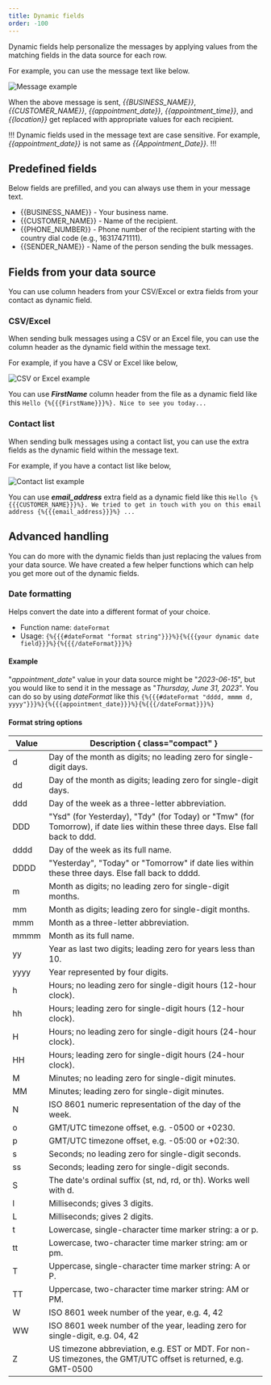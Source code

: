 ```yaml
---
title: Dynamic fields
order: -100
---
```


Dynamic fields help personalize the messages by applying values from the matching fields in the data source for each row.

For example, you can use the message text like below.

![Message example](https://github.com/sociocs/docs/assets/12301512/7681d3cd-8b50-43be-b970-1a6ef57d7ac5)

When the above message is sent, *\{\{BUSINESS_NAME\}\}*, *\{\{CUSTOMER_NAME\}\}*, *\{\{appointment_date\}\}*, *\{\{appointment_time\}\}*, and *\{\{location\}\}* get replaced with appropriate values for each recipient.

!!!
Dynamic fields used in the message text are case sensitive. For example, *\{\{appointment_date\}\}* is not same as *\{\{Appointment_Date\}\}*.
!!!

## Predefined fields

Below fields are prefilled, and you can always use them in your message text.

- \{\{BUSINESS_NAME\}\} - Your business name.
- \{\{CUSTOMER_NAME\}\} - Name of the recipient.
- \{\{PHONE_NUMBER\}\} - Phone number of the recipient starting with the country dial code (e.g., 16317471111).
- \{\{SENDER_NAME\}\} - Name of the person sending the bulk messages.

## Fields from your data source

You can use column headers from your CSV/Excel or extra fields from your contact as dynamic field.

### CSV/Excel

When sending bulk messages using a CSV or an Excel file, you can use the column header as the dynamic field within the message text.

For example, if you have a CSV or Excel like below,

![CSV or Excel example](https://github.com/sociocs/docs/assets/12301512/6da7662f-f82d-4c50-8ffb-677bcc507d1a)

You can use ***FirstName*** column header from the file as a dynamic field like this `Hello {%{{{FirstName}}}%}. Nice to see you today...`

### Contact list

When sending bulk messages using a contact list, you can use the extra fields as the dynamic field within the message text.

For example, if you have a contact list like below,

![Contact list example](https://github.com/sociocs/docs/assets/12301512/ba6ef733-c1a0-4227-aad2-e34f4c8c29ca)

You can use ***email_address*** extra field as a dynamic field like this `Hello {%{{{CUSTOMER_NAME}}}%}. We tried to get in touch with you on this email address {%{{{email_address}}}%} ...`

## Advanced handling

You can do more with the dynamic fields than just replacing the values from your data source. We have created a few helper functions which can help you get more out of the dynamic fields.

### Date formatting

Helps convert the date into a different format of your choice.

- Function name: `dateFormat`
- Usage: `{%{{{#dateFormat "format string"}}}%}{%{{{your dynamic date field}}}%}{%{{{/dateFormat}}}%}`

#### Example

"*appointment_date*" value in your data source might be "*2023-06-15*", but you would like to send it in the message as "*Thursday, June 31, 2023*". You can do so by using *dateFormat* like this `{%{{{#dateFormat "dddd, mmmm d, yyyy"}}}%}{%{{{appointment_date}}}%}{%{{{/dateFormat}}}%}`

#### Format string options

 **Value** | **Description** { class="compact" }
---|---
 d | Day of the month as digits; no leading zero for single-digit days.
 dd | Day of the month as digits; leading zero for single-digit days.
 ddd | Day of the week as a three-letter abbreviation.
 DDD | "Ysd" (for Yesterday), "Tdy" (for Today) or "Tmw" (for Tomorrow), if date lies within these three days. Else fall back to ddd.
 dddd | Day of the week as its full name.
 DDDD | "Yesterday", "Today" or "Tomorrow" if date lies within these three days. Else fall back to dddd.
 m | Month as digits; no leading zero for single-digit months.
 mm | Month as digits; leading zero for single-digit months.
 mmm | Month as a three-letter abbreviation.
 mmmm | Month as its full name.
 yy | Year as last two digits; leading zero for years less than 10.
 yyyy | Year represented by four digits.
 h | Hours; no leading zero for single-digit hours (12-hour clock).
 hh | Hours; leading zero for single-digit hours (12-hour clock).
 H | Hours; no leading zero for single-digit hours (24-hour clock).
 HH | Hours; leading zero for single-digit hours (24-hour clock).
 M | Minutes; no leading zero for single-digit minutes.
 MM | Minutes; leading zero for single-digit minutes.
 N | ISO 8601 numeric representation of the day of the week.
 o | GMT/UTC timezone offset, e.g. -0500 or +0230.
 p | GMT/UTC timezone offset, e.g. -05:00 or +02:30.
 s | Seconds; no leading zero for single-digit seconds.
 ss | Seconds; leading zero for single-digit seconds.
 S | The date's ordinal suffix (st, nd, rd, or th). Works well with d.
 l | Milliseconds; gives 3 digits.
 L | Milliseconds; gives 2 digits.
 t | Lowercase, single-character time marker string: a or p.
 tt | Lowercase, two-character time marker string: am or pm.
 T | Uppercase, single-character time marker string: A or P.
 TT | Uppercase, two-character time marker string: AM or PM.
 W | ISO 8601 week number of the year, e.g. 4, 42
 WW | ISO 8601 week number of the year, leading zero for single-digit, e.g. 04, 42
 Z | US timezone abbreviation, e.g. EST or MDT. For non-US timezones, the GMT/UTC offset is returned, e.g. GMT-0500
